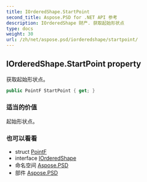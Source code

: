 ```yaml
---
title: IOrderedShape.StartPoint
second_title: Aspose.PSD for .NET API 参考
description: IOrderedShape 财产. 获取起始形状点
type: docs
weight: 30
url: /zh/net/aspose.psd/iorderedshape/startpoint/
---
```

## IOrderedShape.StartPoint property

获取起始形状点。

```csharp
public PointF StartPoint { get; }
```

### 适当的价值

起始形状点。

### 也可以看看

* struct [PointF](../../pointf/)
* interface [IOrderedShape](../)
* 命名空间 [Aspose.PSD](../../iorderedshape/)
* 部件 [Aspose.PSD](../../../)


